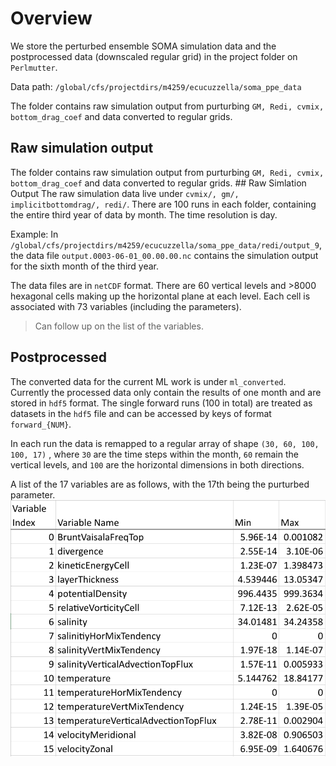 # Overview
We store the perturbed ensemble SOMA simulation data and the
postprocessed data (downscaled regular grid) in the project folder on
`Perlmutter`.

Data path: `/global/cfs/projectdirs/m4259/ecucuzzella/soma_ppe_data`

The folder contains raw simulation output from purturbing `GM, Redi, cvmix,
bottom_drag_coef` and data converted to regular grids.

## Raw simulation output
The folder contains raw simulation output from purturbing `GM, Redi, cvmix,
bottom_drag_coef` and data converted to regular grids. ## Raw Simlation Output
The raw simulation data live under `cvmix/, gm/, implicitbottomdrag/, redi/`.
There are 100 runs in each folder, containing the entire third year of data by
month. The time resolution is day.

Example: In
`/global/cfs/projectdirs/m4259/ecucuzzella/soma_ppe_data/redi/output_9`, the
data file `output.0003-06-01_00.00.00.nc` contains the simulation output for
the sixth month of the third year. 

The data files are in `netCDF` format. There are 60 vertical levels and >8000
hexagonal cells making up the horizontal plane at each level. Each cell is
associated with 73 variables (including the parameters). 

>Can follow up on the list of the variables.

## Postprocessed
The converted data for the current ML work is under
`ml_converted`. Currently the processed data only contain the results of one
month and are stored in `hdf5` format. The single forward runs (100 in total)
are treated as datasets in the `hdf5` file and can be accessed by keys of
format `forward_{NUM}`.

In each run the data is remapped to a regular array of shape `(30, 60, 100,
100, 17)` , where `30` are the time steps within the month, `60` remain the
vertical levels, and `100` are the horizontal dimensions in both directions. 

A list of the 17 variables are as follows, with the 17th being the purturbed
parameter. ![](./images/list_var.png)
